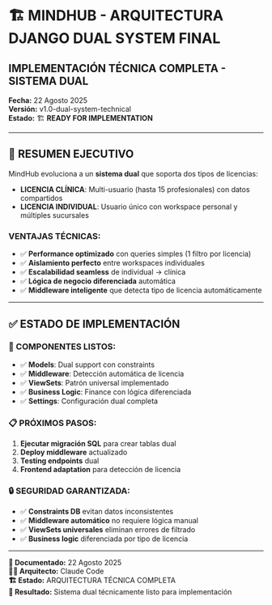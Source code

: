# 🏗️ MINDHUB - ARQUITECTURA DJANGO DUAL SYSTEM FINAL
## IMPLEMENTACIÓN TÉCNICA COMPLETA - SISTEMA DUAL

**Fecha:** 22 Agosto 2025  
**Versión:** v1.0-dual-system-technical  
**Estado:** 🏗️ **READY FOR IMPLEMENTATION**

---

## 🎯 **RESUMEN EJECUTIVO**

MindHub evoluciona a un **sistema dual** que soporta dos tipos de licencias:
- **LICENCIA CLÍNICA**: Multi-usuario (hasta 15 profesionales) con datos compartidos
- **LICENCIA INDIVIDUAL**: Usuario único con workspace personal y múltiples sucursales

### **VENTAJAS TÉCNICAS:**
- ✅ **Performance optimizado** con queries simples (1 filtro por licencia)
- ✅ **Aislamiento perfecto** entre workspaces individuales  
- ✅ **Escalabilidad seamless** de individual → clínica
- ✅ **Lógica de negocio diferenciada** automática
- ✅ **Middleware inteligente** que detecta tipo de licencia automáticamente

---

## ✅ **ESTADO DE IMPLEMENTACIÓN**

### **🎯 COMPONENTES LISTOS:**
- ✅ **Models**: Dual support con constraints
- ✅ **Middleware**: Detección automática de licencia
- ✅ **ViewSets**: Patrón universal implementado
- ✅ **Business Logic**: Finance con lógica diferenciada
- ✅ **Settings**: Configuración dual completa

### **📋 PRÓXIMOS PASOS:**
1. **Ejecutar migración SQL** para crear tablas dual
2. **Deploy middleware** actualizado
3. **Testing endpoints** dual
4. **Frontend adaptation** para detección de licencia

### **🔒 SEGURIDAD GARANTIZADA:**
- ✅ **Constraints DB** evitan datos inconsistentes
- ✅ **Middleware automático** no requiere lógica manual
- ✅ **ViewSets universales** eliminan errores de filtrado
- ✅ **Business logic** diferenciada por tipo de licencia

---

**📅 Documentado:** 22 Agosto 2025  
**👨‍💻 Arquitecto:** Claude Code  
**🏗️ Estado:** ARQUITECTURA TÉCNICA COMPLETA  
**🎯 Resultado:** Sistema dual técnicamente listo para implementación